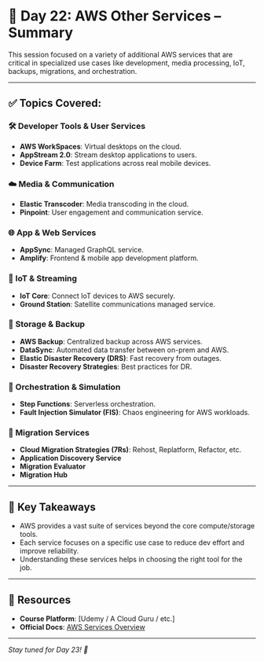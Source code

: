 
# 📘 Day 22: AWS Other Services – Summary

This session focused on a variety of additional AWS services that are critical in specialized use cases like development, media processing, IoT, backups, migrations, and orchestration.

---

## ✅ Topics Covered:

### 🛠️ Developer Tools & User Services
- **AWS WorkSpaces**: Virtual desktops on the cloud.
- **AppStream 2.0**: Stream desktop applications to users.
- **Device Farm**: Test applications across real mobile devices.

### ☁️ Media & Communication
- **Elastic Transcoder**: Media transcoding in the cloud.
- **Pinpoint**: User engagement and communication service.

### 🌐 App & Web Services
- **AppSync**: Managed GraphQL service.
- **Amplify**: Frontend & mobile app development platform.

### 📶 IoT & Streaming
- **IoT Core**: Connect IoT devices to AWS securely.
- **Ground Station**: Satellite communications managed service.

### 💾 Storage & Backup
- **AWS Backup**: Centralized backup across AWS services.
- **DataSync**: Automated data transfer between on-prem and AWS.
- **Elastic Disaster Recovery (DRS)**: Fast recovery from outages.
- **Disaster Recovery Strategies**: Best practices for DR.

### 🔀 Orchestration & Simulation
- **Step Functions**: Serverless orchestration.
- **Fault Injection Simulator (FIS)**: Chaos engineering for AWS workloads.

### 🚀 Migration Services
- **Cloud Migration Strategies (7Rs)**: Rehost, Replatform, Refactor, etc.
- **Application Discovery Service**
- **Migration Evaluator**
- **Migration Hub**

---

## 🧠 Key Takeaways
- AWS provides a vast suite of services beyond the core compute/storage tools.
- Each service focuses on a specific use case to reduce dev effort and improve reliability.
- Understanding these services helps in choosing the right tool for the job.

---

## 🔗 Resources
- **Course Platform**: [Udemy / A Cloud Guru / etc.]
- **Official Docs**: [AWS Services Overview](https://aws.amazon.com/products/)


---

_Stay tuned for Day 23! 🚀_
